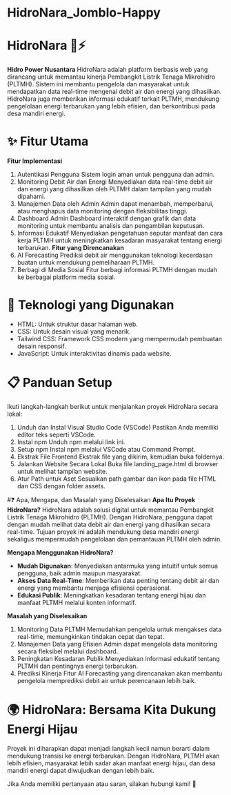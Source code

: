 # HidroNara_Jomblo-Happy
# HidroNara 🌊⚡
**Hidro Power Nusantara**
HidroNara adalah platform berbasis web yang dirancang untuk memantau kinerja Pembangkit Listrik Tenaga Mikrohidro (PLTMH). Sistem ini membantu pengelola dan masyarakat untuk mendapatkan data real-time mengenai debit air dan energi yang dihasilkan. HidroNara juga memberikan informasi edukatif terkait PLTMH, mendukung pengelolaan energi terbarukan yang lebih efisien, dan berkontribusi pada desa mandiri energi.

# ✨ Fitur Utama
**Fitur Implementasi**
1. Autentikasi Pengguna
   Sistem login aman untuk pengguna dan admin.
2. Monitoring Debit Air dan Energi
   Menyediakan data real-time debit air dan energi yang dihasilkan oleh PLTMH dalam tampilan yang mudah dipahami.
3. Manajemen Data oleh Admin
   Admin dapat menambah, memperbarui, atau menghapus data monitoring dengan fleksibilitas tinggi.
4. Dashboard Admin
   Dashboard interaktif dengan grafik dan data monitoring untuk membantu analisis dan pengambilan keputusan.
5. Informasi Edukatif
    Menyediakan pengetahuan seputar manfaat dan cara kerja PLTMH untuk meningkatkan kesadaran masyarakat tentang energi terbarukan.
**Fitur yang Direncanakan**
1. AI Forecasting
   Prediksi debit air menggunakan teknologi kecerdasan buatan untuk mendukung pemeliharaan PLTMH.
2. Berbagi di Media Sosial
   Fitur berbagi informasi PLTMH dengan mudah ke berbagai platform media sosial.
   
# 🚀 Teknologi yang Digunakan
+ HTML: Untuk struktur dasar halaman web.
+ CSS: Untuk desain visual yang menarik.
+ Tailwind CSS: Framework CSS modern yang mempermudah pembuatan desain responsif.
+ JavaScript: Untuk interaktivitas dinamis pada website.
  
# 📋 Panduan Setup
Ikuti langkah-langkah berikut untuk menjalankan proyek HidroNara secara lokal:
1. Unduh dan Instal Visual Studio Code (VSCode)
   Pastikan Anda memiliki editor teks seperti VSCode.
2. Instal npm
   Unduh npm melalui link ini.
3. Setup npm
   Instal npm melalui VSCode atau Command Prompt.
5. Ekstrak File Frontend
   Ekstrak file yang dikirim, kemudian buka foldernya.
6. Jalankan Website Secara Lokal
   Buka file landing_page.html di browser untuk melihat tampilan website.
7. Atur Path untuk Aset
   Sesuaikan path gambar dan ikon pada file HTML dan CSS dengan folder assets.

#❓ Apa, Mengapa, dan Masalah yang Diselesaikan
**Apa Itu Proyek HidroNara?**
HidroNara adalah solusi digital untuk memantau Pembangkit Listrik Tenaga Mikrohidro (PLTMH). Dengan HidroNara, pengguna dapat dengan mudah melihat data debit air dan energi yang dihasilkan secara real-time. Tujuan proyek ini adalah mendukung desa mandiri energi sekaligus mempermudah pengelolaan dan pemantauan PLTMH oleh admin.

**Mengapa Menggunakan HidroNara?**
+ **Mudah Digunakan**: Menyediakan antarmuka yang intuitif untuk semua pengguna, baik admin maupun masyarakat.
+ **Akses Data Real-Time**: Memberikan data penting tentang debit air dan energi yang membantu menjaga efisiensi operasional.
+ **Edukasi Publik**: Meningkatkan kesadaran tentang energi hijau dan manfaat PLTMH melalui konten informatif.

**Masalah yang Diselesaikan**
1. Monitoring Data PLTMH
   Memudahkan pengelola untuk mengakses data real-time, memungkinkan tindakan cepat dan tepat.
2. Manajemen Data yang Efisien
   Admin dapat mengelola data monitoring secara fleksibel melalui dashboard.
3. Peningkatan Kesadaran Publik
   Menyediakan informasi edukatif tentang PLTMH dan pentingnya energi terbarukan.
4. Prediksi Kinerja
   Fitur AI Forecasting yang direncanakan akan membantu pengelola memprediksi debit air untuk perencanaan lebih baik.
# 🌍 HidroNara: Bersama Kita Dukung Energi Hijau
Proyek ini diharapkan dapat menjadi langkah kecil namun berarti dalam mendukung transisi ke energi terbarukan. Dengan HidroNara, PLTMH akan lebih efisien, masyarakat lebih sadar akan manfaat energi hijau, dan desa mandiri energi dapat diwujudkan dengan lebih baik.

Jika Anda memiliki pertanyaan atau saran, silakan hubungi kami! 🌟
